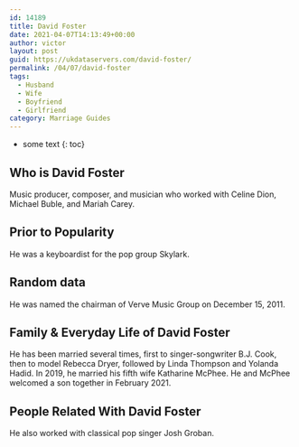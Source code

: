 ```yaml
---
id: 14189
title: David Foster
date: 2021-04-07T14:13:49+00:00
author: victor
layout: post
guid: https://ukdataservers.com/david-foster/
permalink: /04/07/david-foster
tags:
  - Husband
  - Wife
  - Boyfriend
  - Girlfriend
category: Marriage Guides
---
```


* some text
{: toc}


## Who is David Foster



Music producer, composer, and musician who worked with Celine Dion, Michael Buble, and Mariah Carey.

                
                
                
## Prior to Popularity



He was a keyboardist for the pop group Skylark.

                
                
                
## Random data



He was named the chairman of Verve Music Group on December 15, 2011.

                
                
                
## Family & Everyday Life of David Foster



He has been married several times, first to singer-songwriter B.J. Cook, then to model Rebecca Dryer, followed by Linda Thompson and Yolanda Hadid. In 2019, he married his fifth wife Katharine McPhee. He and McPhee welcomed a son together in February 2021. 

                
                
                
## People Related With David Foster



He also worked with classical pop singer Josh Groban.

                
              
            
          
          
          